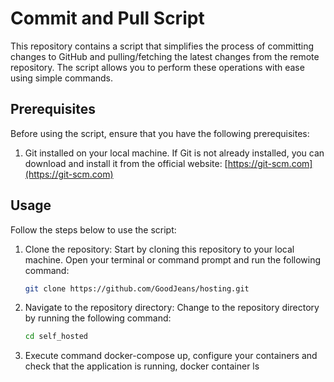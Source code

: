 # Commit and Pull Script

This repository contains a script that simplifies the process of committing changes to GitHub and pulling/fetching the latest changes from the remote repository. The script allows you to perform these operations with ease using simple commands.

## Prerequisites

Before using the script, ensure that you have the following prerequisites:

1. Git installed on your local machine. If Git is not already installed, you can download and install it from the official website: [https://git-scm.com](https://git-scm.com)

## Usage

Follow the steps below to use the script:

1. Clone the repository: Start by cloning this repository to your local machine. Open your terminal or command prompt and run the following command:

   ```bash
   git clone https://github.com/GoodJeans/hosting.git
   ```
2. Navigate to the repository directory: Change to the repository directory by running the following command:
   ```bash
   cd self_hosted
   ```
3. Execute command docker-compose up, configure your containers and check that the application is running, docker container ls
